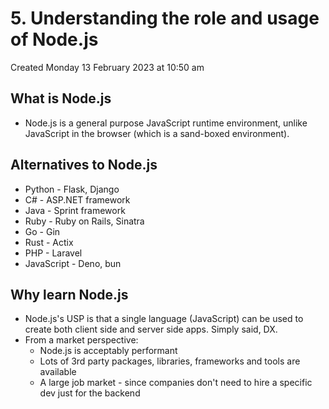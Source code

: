 # 5. Understanding the role and usage of Node.js
Created Monday 13 February 2023 at 10:50 am

## What is Node.js
- Node.js is a general purpose JavaScript runtime environment, unlike JavaScript in the browser (which is a sand-boxed environment).


## Alternatives to Node.js
- Python - Flask, Django
- C# - ASP.NET framework
- Java - Sprint framework
- Ruby - Ruby on Rails, Sinatra
- Go - Gin
- Rust - Actix
- PHP - Laravel
- JavaScript - Deno, bun


## Why learn Node.js
- Node.js's USP is that a single language (JavaScript) can be used to create both client side and server side apps. Simply said, DX.
- From a market perspective:
	- Node.js is acceptably performant
	- Lots of 3rd party packages, libraries, frameworks and tools are available
	- A large job market - since companies don't need to hire a specific dev just for the backend